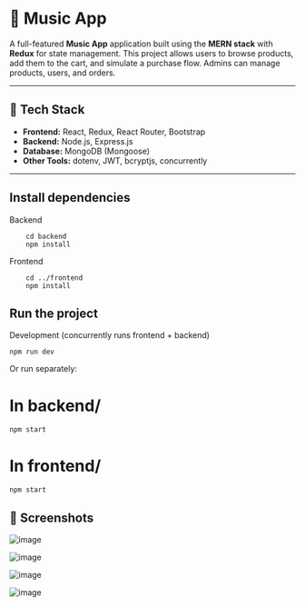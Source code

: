 # 🛒 Music App
A full-featured **Music App** application built using the **MERN stack** with **Redux** for state management. This project allows users to browse products, add them to the cart, and simulate a purchase flow. Admins can manage products, users, and orders.

---

## 🚀 Tech Stack

- **Frontend:** React, Redux, React Router, Bootstrap
- **Backend:** Node.js, Express.js
- **Database:** MongoDB (Mongoose)
- **Other Tools:** dotenv, JWT, bcryptjs, concurrently

---

## Install dependencies
  Backend

        cd backend
        npm install

  Frontend

        cd ../frontend
        npm install

## Run the project

  Development (concurrently runs frontend + backend)

    npm run dev
  
  Or run separately:
  # In backend/
    npm start

  # In frontend/
    npm start

## 📸 Screenshots

![image](https://github.com/user-attachments/assets/86b2b538-1db5-4594-aeed-9b896fb19792)

![image](https://github.com/user-attachments/assets/9463aed1-ae7a-49b7-b08e-1d859f5cbfa5)

![image](https://github.com/user-attachments/assets/6ead2cf0-ead9-4943-8704-3cd602c57632)

![image](https://github.com/user-attachments/assets/3ca90078-38ad-48aa-91f0-0d493c458a4d)



